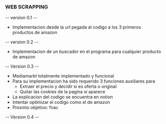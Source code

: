 ### WEB SCRAPPING

-- version 0.1 --
- Implementacion desde la url pegada al codigo a los 3 primeros productos de amazon

-- version 0.2 --
- Implementacion de un buscador en el programa para cualquier producto de amazon

-- Version 0.3 -- 
- Mediamarkt totalmente implementado y funcional
- Para su implementacion ha sido requerido 3 funciones auxiliares para
  - Extraer el precio y decidir si es oferta o original
  - Quitar las cookies de la pagina si aparece
- La explicacion del codigo se encuentra en notion
- Intentar optimizar el codigo como el de amazon
- Proximo objetivo: fnac

-- Version 0.4 --
